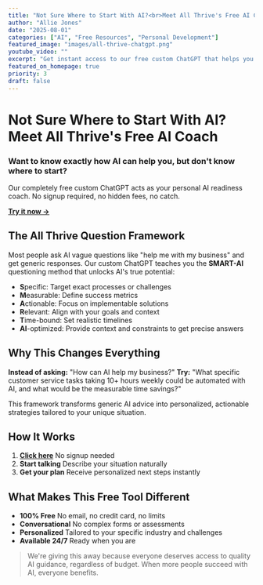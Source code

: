 ```yaml
---
title: "Not Sure Where to Start With AI?<br>Meet All Thrive's Free AI Coach GPT"
author: "Allie Jones"
date: "2025-08-01"
categories: ["AI", "Free Resources", "Personal Development"]
featured_image: "images/all-thrive-chatgpt.png"
youtube_video: ""
excerpt: "Get instant access to our free custom ChatGPT that helps you discover exactly how AI can transform your life and work. No signup required."
featured_on_homepage: true
priority: 3
draft: false
---
```


# Not Sure Where to Start With AI?<br>Meet All Thrive's Free AI Coach

### Want to know exactly how AI can help you, but don't know where to start?
Our completely free custom ChatGPT acts as your personal AI readiness coach. No signup required, no hidden fees, no catch.

**[Try it now →](https://chatgpt.com/g/g-68ace83f6b88819194a56c72aabfa62e-all-thrive-ai)** 
## The All Thrive Question Framework

Most people ask AI vague questions like "help me with my business" and get generic responses. Our custom ChatGPT teaches you the **SMART-AI** questioning method that unlocks AI's true potential:

- **S**pecific: Target exact processes or challenges
- **M**easurable: Define success metrics  
- **A**ctionable: Focus on implementable solutions
- **R**elevant: Align with your goals and context
- **T**ime-bound: Set realistic timelines
- **AI**-optimized: Provide context and constraints to get precise answers

## Why This Changes Everything

**Instead of asking:** "How can AI help my business?"
**Try:** "What specific customer service tasks taking 10+ hours weekly could be automated with AI, and what would be the measurable time savings?"

This framework transforms generic AI advice into personalized, actionable strategies tailored to your unique situation.

## How It Works

1. **[Click here](https://chatgpt.com/g/g-68ace83f6b88819194a56c72aabfa62e-all-thrive-ai)** No signup needed
2. **Start talking** Describe your situation naturally
3. **Get your plan** Receive personalized next steps instantly

## What Makes This Free Tool Different

- **100% Free** No email, no credit card, no limits
- **Conversational** No complex forms or assessments
- **Personalized** Tailored to your specific industry and challenges
- **Available 24/7** Ready when you are

> We're giving this away because everyone deserves access to quality AI guidance, regardless of budget. When more people succeed with AI, everyone benefits.

